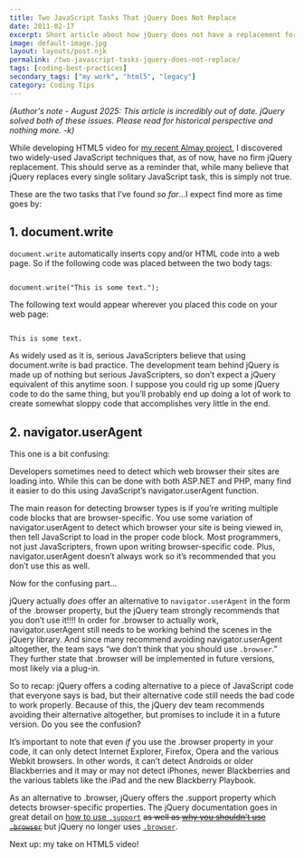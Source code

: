 ```yaml
---
title: Two JavaScript Tasks That jQuery Does Not Replace
date: 2011-02-17
excerpt: Short article about how jQuery does not have a replacement for JavaScript's document.write and has a not-so-great replacement for its navigator.UserAgent
image: default-image.jpg
layout: layouts/post.njk
permalink: /two-javascript-tasks-jquery-does-not-replace/
tags: [coding-best-practices]
secondary_tags: ["my work", "html5", "legacy"]
category: Coding Tips
---
```

<em>(Author's note - August 2025: This article is incredibly out of date. jQuery solved both of these issues.  Please read for historical perspective and nothing more. -k)</em>

While developing HTML5 video for [my recent Almay project][1], I discovered two widely-used JavaScript techniques that, as of now, have no firm jQuery replacement. This should serve as a reminder that, while many believe that jQuery replaces every single solitary JavaScript task, this is simply not true.

 [1]: /almay-project-using-html5-net-jquery/

These are the two tasks that I’ve found *so far*...I expect find more as time goes by:

## 1. document.write

`document.write` automatically inserts copy and/or HTML code into a web page. So if the following
code was placed between the two body tags:

<pre><code class="language-markup">
document.write("This is some text.");
</code></pre>

The following text would appear wherever you placed this code on your web page:

<pre><code class="language-markup">
This is some text.
</code></pre>

As widely used as it is, serious JavaScripters believe that using document.write is bad practice. The development team behind jQuery is made up of nothing but serious JavaScripters, so don’t expect a jQuery equivalent of this anytime soon. I suppose you could rig up some jQuery code to do the same thing, but you’ll probably end up doing a lot of work to create somewhat sloppy code that accomplishes very little in the end.

## 2. navigator.userAgent

This one is a bit confusing:

Developers sometimes need to detect which web browser their sites are loading into. While this can be done with both ASP.NET and PHP, many find it easier to do this using JavaScript’s navigator.userAgent function.

The main reason for detecting browser types is if you’re writing multiple code blocks that are browser-specific. You use some variation of navigator.userAgent to detect which browser your site is being viewed in, then tell JavaScript to load in the proper code block. Most programmers, not just JavaScripters, frown upon writing browser-specific code. Plus, navigator.userAgent doesn’t always work so it’s recommended that you don’t use this as well.

Now for the confusing part…

jQuery actually *does* offer an alternative to `navigator.userAgent` in the form of the .browser property, but the jQuery team strongly recommends that you don’t use it!!!! In order for .browser to actually work, navigator.userAgent still needs to be working behind the scenes in the jQuery library. And since many recommend avoiding navigator.userAgent altogether, the team says “we don’t think that you should use <code>.browser</code>.” They further state that .browser will be implemented in future versions, most likely via a plug-in.

So to recap: jQuery offers a coding alternative to a piece of JavaScript code that everyone says is bad, but their alternative code still needs the bad code to work properly. Because of this, the jQuery dev team recommends avoiding their alternative altogether, but promises to include it in a future version. Do you see the confusion?

It’s important to note that even *if* you use the .browser property in your code, it can only detect Internet Explorer, Firefox, Opera and the various Webkit browsers. In other words, it can’t detect Androids or older Blackberries and it may or may not detect iPhones, newer Blackberries and the various tablets like the iPad and the new Blackberry Playbook.

As an alternative to .browser, jQuery offers the .support property which detects browser-specific properties. The jQuery documentation goes in great detail on [how to use `.support`][4] ~~as well as [why you shouldn’t use `.browser`][5]~~ but jQuery no longer uses [`.browser`][5].

 [4]: http://api.jquery.com/jQuery.support/
 [5]: http://api.jquery.com/jQuery.browser/

Next up: my take on HTML5 video!

<script type="application/ld+json">
{
    "@context": "https://schema.org",
    "@type": "TechArticle",
    "headline": "Two JavaScript Tasks That jQuery Does Not Replace",
    "description": "Short article about how jQuery does not have a replacement for JavaScript's document.write and has a not-so-great replacement for its navigator.UserAgent",
    "author": {
        "@type": "Person",
        "name": "Kai Gittens",
		    "url" : "http://kaidez.com/"
    },
    "datePublished": "2012-01-10",
    "dateModified": "2025-08-28",
    "programmingLanguage": "JavaScript"
}
</script>